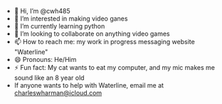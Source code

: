 - 👋 Hi, I’m @cwh485
- 👀 I’m interested in making video ganes
- 🌱 I’m currently learning python
- 💞️ I’m looking to collaborate on anything video games
- 📫 How to reach me: my work in progress messaging website "Waterline"
- 😄 Pronouns: He/Him
- ⚡ Fun fact: My cat wants to eat my computer, and my mic makes me sound like an 8 year old
-    If anyone wants to help with Waterline, email me at charleswharman@icloud.com
<!---
cwh485/cwh485 is a ✨ special ✨ repository because its `README.md` (this file) appears on your GitHub profile.
You can click the Preview link to take a look at your changes.
--->
